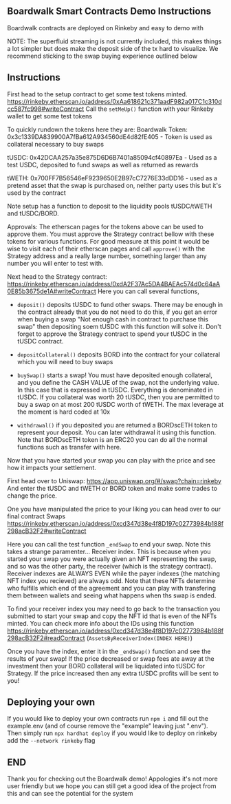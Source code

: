 ## Boardwalk Smart Contracts Demo Instructions
Boardwalk contracts are deployed on Rinkeby and easy to demo with

NOTE: The superfluid streaming is not currently included, this makes things a lot simpler but does make the deposit side of the tx hard to visualize. We recommend sticking to the swap buying experience outlined below


Instructions
------------
First head to the setup contract to get some test tokens minted.
https://rinkeby.etherscan.io/address/0xAa618621c371aadF982a017C1c310dcc587fc998#writeContract
Call the `setMeUp()` function with your Rinkeby wallet to get some test tokens

To quickly rundown the tokens here they are:
Boardwalk Token: 0x3c1339DA839900A7fBa612A934560dE4d82fE405
    - Token is used as collateral necessary to buy swaps

tUSDC: 0x42DCAA257a35e875D6D6B7401a85094cf40897Ea
    - Used as a test USDC, deposited to fund swaps as well as returned as rewards

tWETH: 0x700FF7B56546eF9239650E2B97cC7276E33dDD16
    - used as a pretend asset that the swap is purchased on, neither party uses this but it's used by the contract

Note setup has a function to deposit to the liquidity pools tUSDC/tWETH and tUSDC/BORD.

Approvals:
The etherscan pages for the tokens above can be used to approve them. You must approve the Strategy contract bellow with these tokens for various functions. For good measure at this point it would be wise to visit each of their etherscan pages and call `approve()` with the Strategy address and a really large number, something larger than any number you will enter to test with.

Next head to the Strategy contract: https://rinkeby.etherscan.io/address/0xdA2F37Ac5DA4BAEAc574d0c64aA0E85b3675de1A#writeContract
Here you can call several functions,

- `deposit()` deposits tUSDC to fund other swaps. There may be enough in the contract already that you do not need to do this, if you get an error when buying a swap "Not enough cash in contract to purchase this swap" then depositing soem tUSDC with this function will solve it. Don't forget to approve the Strategy contract to spend your tUSDC in the tUSDC contract.

- `depositCollateral()` deposits BORD into the contract for your collateral which you will need to buy swaps

- `buySwap()` starts a swap! You must have deposited enough collateral, and you define the CASH VALUE of the swap, not the underlying value. In this case that is expressed in tUSDC. Everything is denominated in tUSDC. If you collateral was worth 20 tUSDC, then you are permitted to buy a swap on at most 200 tUSDC worth of tWETH. The max leverage at the moment is hard coded at 10x

- `withdrawal()` if you deposited you are returned a BORDscETH token to represent your deposit. You can later withdrawal it using this function. Note that BORDscETH token is an ERC20 you can do all the normal functions such as transfer with here.

Now that you have started your swap you can play with the price and see how it impacts your settlement.

First head over to Uniswap: https://app.uniswap.org/#/swap?chain=rinkeby 
And enter the tUSDC and tWETH or BORD token and make some trades to change the price.

One you have manipulated the price to your liking you can head over to our final contract Swaps
https://rinkeby.etherscan.io/address/0xcd347d38e4f8D197c02773984b188f298acB32F2#writeContract

Here you can call the test function `_endSwap` to end your swap. Note this takes a strange paramenter... Receiver index. This is because when you started your swap you were actually given an NFT representing the swap, and so was the other party, the receiver (which is the strategy contract). Receiver indexes are ALWAYS EVEN while the payer indexes (the matching NFT index you recieved) are always odd. Note that these NFTs determine who fulfills which end of the agreement and you can play with transfering them between wallets and seeing what happens when ths swap is ended.

To find your receiver index you may need to go back to the transaction you submitted to start your swap and copy the NFT id that is even of the NFTs minted. You can check more info about the IDs using this function 
https://rinkeby.etherscan.io/address/0xcd347d38e4f8D197c02773984b188f298acB32F2#readContract (`AssetsByReceiverIndex(INDEX HERE)`)

Once you have the index, enter it in the `_endSwap()` function and see the results of your swap! If the price decreased or swap fees ate away at the investment then your BORD collateral will be liquidated into tUSDC for Strategy. If the price increased then any extra tUSDC profits will be sent to you!


Deploying your own
------------------
If you would like to deploy your own contracts run `npm i` and fill out the example.env (and of course remove the "example" leaving just ".env"). Then simply run `npx hardhat deploy` if you would like to deploy on rinkeby add the `--network rinkeby` flag

END
---
Thank you for checking out the Boardwalk demo! Appologies it's not more user friendly but we hope you can still get a good idea of the project from this and can see the potential for the system




